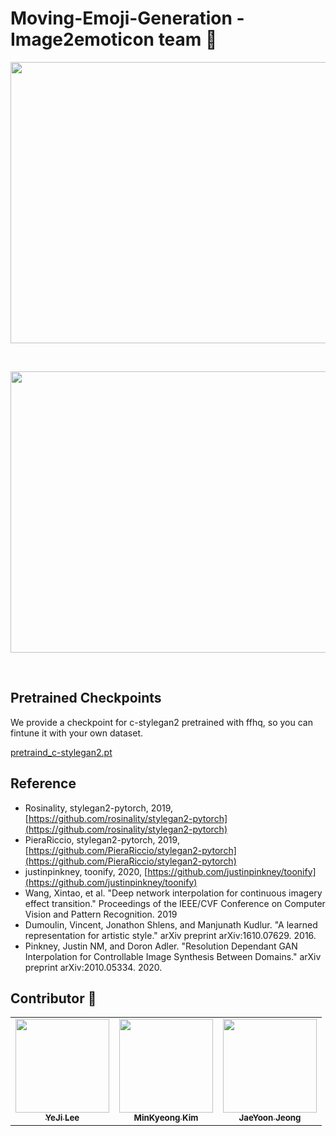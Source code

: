 # Moving-Emoji-Generation - Image2emoticon team 📖

<p align="center"><img src="https://user-images.githubusercontent.com/54436635/105626686-b6bd2b00-5e74-11eb-8abc-8083313a31d4.png" width="750" height="450"></p>
<br>
<p align="center"><img src="https://user-images.githubusercontent.com/54436635/105626697-c9cffb00-5e74-11eb-90c3-bd697f5083f6.png" width="750" height="450"></p>
<br>


## Pretrained Checkpoints
We provide a checkpoint for c-stylegan2 pretrained with ffhq, so you can fintune it with your own dataset.

[pretraind_c-stylegan2.pt]()


## Reference
- Rosinality, stylegan2-pytorch,  2019, [https://github.com/rosinality/stylegan2-pytorch](https://github.com/rosinality/stylegan2-pytorch)
- PieraRiccio, stylegan2-pytorch, 2019, [https://github.com/PieraRiccio/stylegan2-pytorch](https://github.com/PieraRiccio/stylegan2-pytorch)
- justinpinkney, toonify, 2020, [https://github.com/justinpinkney/toonify](https://github.com/justinpinkney/toonify)
- Wang, Xintao, et al. "Deep network interpolation for continuous imagery effect transition." Proceedings of the IEEE/CVF Conference on Computer Vision and Pattern Recognition. 2019
- Dumoulin, Vincent, Jonathon Shlens, and Manjunath Kudlur. "A learned representation for artistic style." arXiv preprint arXiv:1610.07629. 2016.
- Pinkney, Justin NM, and Doron Adler. "Resolution Dependant GAN Interpolation for Controllable Image Synthesis Between Domains." arXiv preprint arXiv:2010.05334. 2020.

## Contributor 🌟
<table>
  <tr>
    <td align="center"><a href="https://github.com/simba-pumba"><img src="https://user-images.githubusercontent.com/41895063/104711155-576c6600-5764-11eb-8a1e-a7a011cfe17d.png" width="150" height="150"><br /><sub><b>YeJi Lee</b></sub></td>
    <td align="center"><a href="https://github.com/minkyeong"><img src="https://user-images.githubusercontent.com/55529646/104719170-6a386800-576f-11eb-8b55-36b524c4d166.jpg" width="150" height="150"><br /><sub><b>MinKyeong Kim</b></sub></td>
    <td align="center"><a href="https://github.com/Jeong-JaeYoon"><img src="https://user-images.githubusercontent.com/55529646/104719173-6b699500-576f-11eb-9a42-a8569be057bc.jpg" width="150" height="150"><br /><sub><b>JaeYoon Jeong</b></sub></td>
  </tr>
</table>

